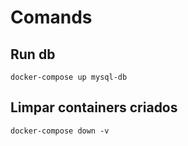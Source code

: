 # Comands

## Run db
`docker-compose up mysql-db`

## Limpar containers criados
`docker-compose down -v`
